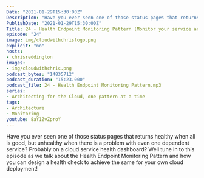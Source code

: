 ```yaml
---
Date: "2021-01-29T15:30:00Z"
Description: "Have you ever seen one of those status pages that returns healthy when all is good, but unhealthy when there is a problem with even one dependent service? Probably on a cloud service health dashboard? Well tune in to this episode as we talk about the Health Endpoint Monitoring Pattern and how you can design a health check to achieve the same for your own  cloud deployment!"
PublishDate: "2021-01-29T15:30:00Z"
Title: 24 - Health Endpoint Monitoring Pattern (Monitor your service and its dependencies!)
episode: "24"
image: img/cloudwithchrislogo.png
explicit: "no"
hosts:
- chrisreddington
images:
- img/cloudwithchris.png
podcast_bytes: "14835712"
podcast_duration: "15:23.000"
podcast_file: 24 - Health Endpoint Monitoring Pattern.mp3
series:
- Architecting for the Cloud, one pattern at a time
tags:
- Architecture
- Monitoring
youtube: 8aY1ZvZproY
---
```

Have you ever seen one of those status pages that returns healthy when all is good, but unhealthy when there is a problem with even one dependent service? Probably on a cloud service health dashboard? Well tune in to this episode as we talk about the Health Endpoint Monitoring Pattern and how you can design a health check to achieve the same for your own  cloud deployment!